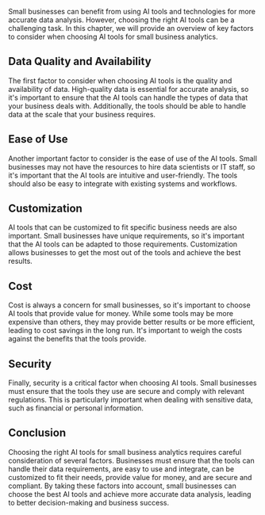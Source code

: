 
Small businesses can benefit from using AI tools and technologies for more accurate data analysis. However, choosing the right AI tools can be a challenging task. In this chapter, we will provide an overview of key factors to consider when choosing AI tools for small business analytics.

Data Quality and Availability
-----------------------------

The first factor to consider when choosing AI tools is the quality and availability of data. High-quality data is essential for accurate analysis, so it's important to ensure that the AI tools can handle the types of data that your business deals with. Additionally, the tools should be able to handle data at the scale that your business requires.

Ease of Use
-----------

Another important factor to consider is the ease of use of the AI tools. Small businesses may not have the resources to hire data scientists or IT staff, so it's important that the AI tools are intuitive and user-friendly. The tools should also be easy to integrate with existing systems and workflows.

Customization
-------------

AI tools that can be customized to fit specific business needs are also important. Small businesses have unique requirements, so it's important that the AI tools can be adapted to those requirements. Customization allows businesses to get the most out of the tools and achieve the best results.

Cost
----

Cost is always a concern for small businesses, so it's important to choose AI tools that provide value for money. While some tools may be more expensive than others, they may provide better results or be more efficient, leading to cost savings in the long run. It's important to weigh the costs against the benefits that the tools provide.

Security
--------

Finally, security is a critical factor when choosing AI tools. Small businesses must ensure that the tools they use are secure and comply with relevant regulations. This is particularly important when dealing with sensitive data, such as financial or personal information.

Conclusion
----------

Choosing the right AI tools for small business analytics requires careful consideration of several factors. Businesses must ensure that the tools can handle their data requirements, are easy to use and integrate, can be customized to fit their needs, provide value for money, and are secure and compliant. By taking these factors into account, small businesses can choose the best AI tools and achieve more accurate data analysis, leading to better decision-making and business success.

